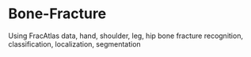 # Bone-Fracture
Using FracAtlas data, hand, shoulder, leg, hip bone fracture recognition, classification, localization, segmentation
